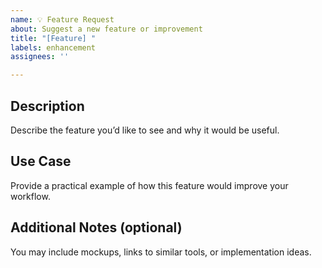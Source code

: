 ```yaml
---
name: 💡 Feature Request
about: Suggest a new feature or improvement
title: "[Feature] "
labels: enhancement
assignees: ''

---
```


## Description

Describe the feature you’d like to see and why it would be useful.

## Use Case

Provide a practical example of how this feature would improve your workflow.

## Additional Notes (optional)

You may include mockups, links to similar tools, or implementation ideas.
